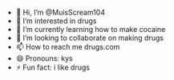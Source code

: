 - 👋 Hi, I’m @MuisScream104
- 👀 I’m interested in drugs
- 🌱 I’m currently learning how to make cocaine
- 💞️ I’m looking to collaborate on making drugs
- 📫 How to reach me drugs.com
- 😄 Pronouns: kys
- ⚡ Fun fact: i like drugs

<!---
MuisScream104/MuisScream104 is a ✨ special ✨ repository because its `README.md` (this file) appears on your GitHub profile.
You can click the Preview link to take a look at your changes.
--->
